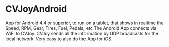 # CVJoyAndroid
App for Android 4.4 or superior, to run on a tablet, that shows in realtime the Speed, RPM, Gear, Tires, Fuel, Pedals, etc
The Android App connects via WiFi to CVJoy. CVJoy sends all the information by UDP broadcasts for the local network.
Very easy to also do the App for iOS.
